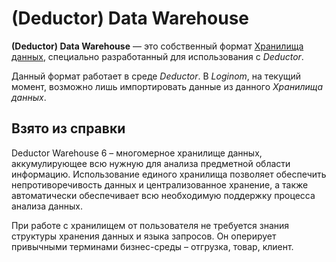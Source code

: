 # (Deductor) Data Warehouse

**(Deductor) Data Warehouse** — это собственный формат [Хранилища данных](https://wiki.loginom.ru/articles/data-warehouse.html), специально разработанный для использования с *Deductor*.

Данный формат работает в среде *Deductor*. В *Loginom*, на текущий момент, возможно лишь импортировать данные из данного *Хранилища данных*.

## Взято из справки

Deductor Warehouse 6 – многомерное хранилище данных, аккумулирующее всю нужную для анализа предметной области информацию. Использование единого хранилища позволяет обеспечить непротиворечивость данных и централизованное хранение, а также автоматически обеспечивает всю необходимую поддержку процесса анализа данных.

При работе с хранилищем от пользователя не требуется знания структуры хранения данных и языка запросов. Он оперирует привычными терминами бизнес-среды – отгрузка, товар, клиент.
